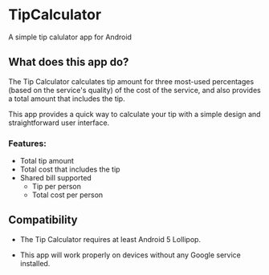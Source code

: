 <h1> TipCalculator </h1>

A simple tip calulator app for Android

## What does this app do?

The Tip Calculator calculates tip amount for three most-used percentages (based on the service's quality) of the  cost of the service, and also provides a total amount that includes the  tip.

This app provides a quick way to calculate your tip with a simple design and straightforward user interface.

### Features:

+ Total tip amount
+ Total cost that includes the tip
+ Shared bill supported
  + Tip per person
  + Total cost per person

## Compatibility

+ The Tip Calculator requires at least Android 5 Lollipop.

+ This app will work properly on devices without any Google service installed.
